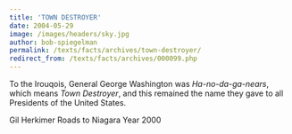 ```yaml
---
title: 'TOWN DESTROYER'
date: 2004-05-29
image: /images/headers/sky.jpg
author: bob-spiegelman
permalink: /texts/facts/archives/town-destroyer/
redirect_from: /texts/facts/archives/000099.php
---
```


To the Irouqois, General George Washington was _Ha-no-da-ga-nears_, which means _Town Destroyer_, and this remained the name they gave to all Presidents of the United States.

Gil Herkimer
Roads to Niagara
Year 2000
